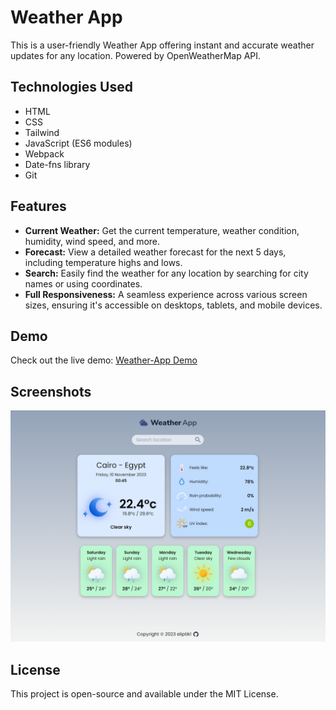 # Weather App

This is a user-friendly Weather App offering instant and accurate weather updates for any location. Powered by OpenWeatherMap API.

## Technologies Used

- HTML
- CSS
- Tailwind
- JavaScript (ES6 modules)
- Webpack
- Date-fns library
- Git

## Features

- **Current Weather:** Get the current temperature, weather condition, humidity, wind speed, and more.
- **Forecast:** View a detailed weather forecast for the next 5 days, including temperature highs and lows.
- **Search:** Easily find the weather for any location by searching for city names or using coordinates.
- **Full Responsiveness:** A seamless experience across various screen sizes, ensuring it's accessible on desktops, tablets, and mobile devices.

## Demo

Check out the live demo: [Weather-App Demo](https://eliptik1.github.io/weather-app/)

## Screenshots
![](./images/weather.png)

## License

This project is open-source and available under the MIT License. 